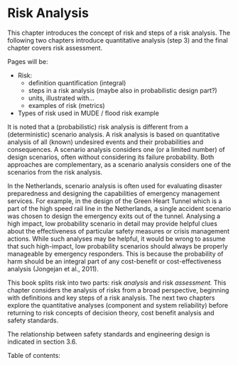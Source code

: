 # Risk Analysis

This chapter introduces the concept of risk and steps of a risk analysis. The following two chapters introduce quantitative analysis (step 3) and the final chapter covers risk assessment.

Pages will be:
- Risk: 
  - definition quantification (integral)
  - steps in a risk analysis (maybe also in probabilistic design part?)
  - units, illustrated with...
  - examples of risk (metrics)
- Types of risk used in MUDE / flood risk example




It is noted that a (probabilistic) risk analysis is different  from a (deterministic) scenario analysis. A risk analysis is based on quantitative analysis of all (known) undesired events and their probabilities and consequences. A scenario analysis considers one (or a limited number) of design scenarios, often without considering its failure probability. Both approaches are complementary, as a scenario analysis considers one of the scenarios from the risk analysis. 

In the Netherlands, scenario analysis is often used for evaluating disaster preparedness and designing the capabilities of emergency management services. For example, in the design of the Green Heart Tunnel which is a part of the high speed rail line in the Netherlands, a single accident scenario was chosen to design the emergency exits out of the tunnel. Analysing a high impact, low probability scenario in detail may provide helpful clues about the effectiveness of particular safety measures or crisis management actions. While such analyses may be helpful, it would be wrong to assume that such high-impact, low probability scenarios should always be properly manageable by emergency responders. This is because the probability of harm should be an integral part of any cost-benefit or cost-effectiveness analysis (Jongejan et al., 2011).



This book splits risk into two parts: risk *analysis* and risk *assessment.* This chapter considers the analysis of risks from a broad perspective, beginning with definitions and key steps of a risk analysis. The next two chapters explore the quantitative analyses (component and system reliability) before returning to risk concepts of decision theory, cost benefit analysis and safety standards.

The relationship between safety standards and engineering design is indicated in section 3.6.


Table of contents:

```{tableofcontents}
```